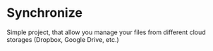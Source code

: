 # Synchronize
Simple project, that allow you manage your files from different cloud storages (Dropbox, Google Drive, etc.)
